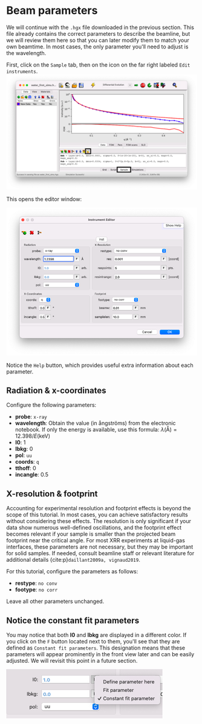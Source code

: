 # Beam parameters

We will continue with the `.hgx` file downloaded in the previous section. This file already contains the correct parameters to describe the beamline, but we will review them here so that you can later modify them to match your own beamtime. In most cases, the only parameter you'll need to adjust is the wavelength.

First, click on the `Sample` tab, then on the icon on the far right labeled `Edit instruments`.
![](images/beam-parameters-settings.png)

This opens the editor window:

![](images/beam-parameters-editor.png)

Notice the `Help` button, which provides useful extra information about each parameter.

## Radiation & x-coordinates

Configure the following parameters:

- **probe**: `x-ray`
- **wavelength**: Obtain the value (in ångströms) from the electronic notebook. If only the energy is available, use this formula: $\lambda (\text{Å}) = 12.398/E (\text{keV})$
- **I0**: $1$
- **Ibkg**: $0$
- **pol**: `uu`
- **coords**: `q`
- **tthoff**: $0$
- **incangle**: $0.5$

## X-resolution & footprint

Accounting for experimental resolution and footprint effects is beyond the scope of this tutorial. In most cases, you can achieve satisfactory results without considering these effects. The resolution is only significant if your data show numerous well-defined oscillations, and the footprint effect becomes relevant if your sample is smaller than the projected beam footprint near the critical angle. For most XRR experiments at liquid-gas interfaces, these parameters are not necessary, but they may be important for solid samples. If needed, consult beamline staff or relevant literature for additional details {cite:p}`daillant2009a, vignaud2019`.

For this tutorial, configure the parameters as follows:
- **restype**: `no conv`
- **footype**: `no corr`

Leave all other parameters unchanged.

## Notice the constant fit parameters

You may notice that both **I0** and **Ibkg** are displayed in a different color. If you click on the `F` button located next to them, you'll see that they are defined as `Constant fit parameters`. This designation means that these parameters will appear prominently in the front view later and can be easily adjusted. We will revisit this point in a future section.

![](images/beam-parameters-constant-fit-param.png)
